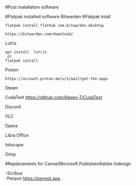 #Post inatallation software

#Flatpak installed software
Bitwarden #Flatpak intall
```
flatpak install flathub com.bitwarden.desktop
```
```
https://bitwarden.com/download/
```


Lutris 
```
apt install  lutris
 or
flatpak install
```

Proton
```
https://account.proton.me/u/1/mail/get-the-apps
```

Steam

CudaText  https://github.com/Alexey-T/CudaText

Discord

VLC

Opera

Libra Office

Inkscape

Gimp 

#Replacements for Canva/Microsoft Publisher/Adobe Indesign

-Scribus <br>
-Penpot  https://penpot.app
